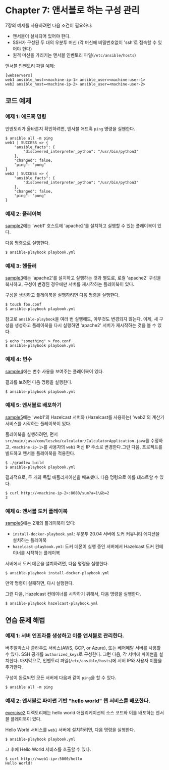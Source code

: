 # Chapter 7: 앤서블로 하는 구성 관리

7장의 예제를 사용하려면 다음 조건이 필요하다:
* 앤서블이 설치되어 있어야 한다.
* SSH가 구성된 두 대의 우분투 머신 (각 머신에 비밀번호없이 'ssh'로 접속할 수 있어야 한다)
* 원격 머신을 가리키는 앤서블 인벤토리 파일(`/etc/ansible/hosts`)

앤서블 인벤토리 파일 예제:

	[webservers]
	web1 ansible_host=<machine-ip-1> ansible_user=<machine-user-1>
	web2 ansible_host=<machine-ip-2> ansible_user=<machine-user-2>

## 코드 예제

### 예제 1: 애드혹 명령

인벤토리가 올바른지 확인하려면, 앤서블 애드혹 `ping` 명령을 실핸한다.

	$ ansible all -m ping
	web1 | SUCCESS => {
	    "ansible_facts": {
	        "discovered_interpreter_python": "/usr/bin/python3"
	    },
	    "changed": false,
	    "ping": "pong"
	}
	web2 | SUCCESS => {
	    "ansible_facts": {
	        "discovered_interpreter_python": "/usr/bin/python3"
	    },
	    "changed": false,
	    "ping": "pong"
	}

### 예제 2: 플레이북

[sample2](sample2)에는 'web1' 호스트에 'apache2'를 설치하고 실행할 수 있는 플레이북이 있다.

다음 명령으로 실행한다.

	$ ansible-playbook playbook.yml

### 예제 3: 핸들러

[sample3](sample3)에는 'apache2'를 설치하고 실행하는 것과 별도로, 로컬 'apache2' 구성을 복사하고, 구성이 변경된 경우에만 서버를 재시작하는 플레이북이 있다.

구성을 생성하고 플레이북을 실행하려면 다음 명령을 실행한다.

	$ touch foo.conf
	$ ansible-playbook playbook.yml

참고로 `ansible-playbook`을 여러 번 실행해도, 아무것도 변경되지 않는다. 이제, 새 구성을 생성하고 플레이북을 다시 실행하면 'apache2' 서버가 재시작하는 것을 볼 수 있다.

	$ echo "something" > foo.conf
	$ ansible-playbook playbook.yml

### 예제 4: 변수

[sample4](sample4)에는 변수 사용을 보여주는 플레이북이 있다.

결과를 보려면 다음 명령을 실행한다.

	$ ansible-playbook playbook.yml

### 예제 5: 앤서블로 배포하기

[sample5](sample5)에는 'web1'의 Hazelcast 서버와 (Hazelcast를 사용하는) 'web2'의 계산기 서비스를 시작하는 플레이북이 있다.

플레이북을 실행하려면, 먼저 `src/main/java/com/leszko/calculator/CalculatorApplication.java`를 수정하고,  `<machine-ip-1>`를 사용자의 `web1` 머신 IP 주소로 변경한다.그런 다음, 프로젝트를 빌드하고 앤서블 플레이북을 적용한다.

	$ ./gradlew build
	$ ansible-playbook playbook.yml

결과적으로, 두 개의 독립 애플리케이션을 배포했다. 다음 명령으로 이를 테스트할 수 있다.

	$ curl http://<machine-ip-2>:8080/sum?a=1\&b=2
	3

### 예제 6: 앤서블 도커 플레이북

[sample6](sample6)에는 2개의 플레이북이 있다:
 * `install-docker-playbook.yml`: 우분투 20.04 서버에 도커 커뮤니티 에디션을 설치하는 플레이북
 * `hazelcast-playbook.yml`: 도커 데몬이 실행 중인 서버에서 Hazelcast 도커 컨테이너를 시작하는 플레이북

 서버에서 도커 데몬을 설치하려면, 다음 명령을 실행한다.

	$ ansible-playbook install-docker-playbook.yml

만약 명령이 실패하면, 다시 실행한다.

그런 다음, Hazelcast 컨테이너를 시작하기 위해서, 다음 명령을 실행한다.

	$ ansible-playbook hazelcast-playbook.yml


## 연습 문제 해법

### 예제 1: 서버 인프라를 생성하고 이를 앤서블로 관리한다.

버추얼박스나 클라우드 서비스(AWS, GCP, or Azure), 또는 베어메탈 서버를 사용할 수 있다. SSH 공개를 `authorized_keys`로 구성한다. 그런 다음, 각 서버에 파이썬을 설치한다. 마지막으로, 인벤토리 파일(`/etc/ansible/hosts`)에 서버 IP와 사용자 이름을 추가한다.

구성이 완료되면 모든 서버에 다음과 같이 `ping`을 할 수 있다.

	$ ansible all -m ping

### 예제 2: 앤서블로 파이썬 기반 "hello world" 웹 서비스를 배포한다.

[exercise2](exercise2) 디렉토리에는 hello world 애플리케이션의 소스 코드와 이를 배포하는 앤서블 플레이북이 있다.

Hello World 서비스를 `web1` 서버에 설치하려면, 다음 명령을 실행한다.

	$ ansible-playbook playbook.yml

그 후에 Hello World 서비스를 호출할 수 있다.

	$ curl http://<web1-ip>:5000/hello
	Hello World!
